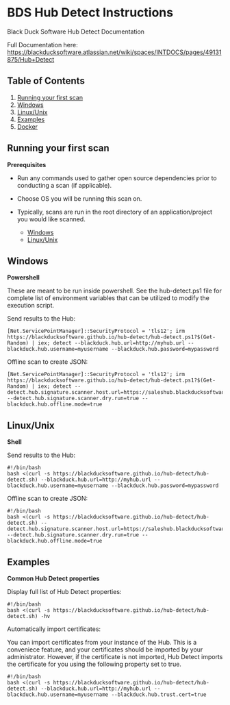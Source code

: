 # BDS Hub Detect Instructions

Black Duck Software Hub Detect Documentation

Full Documentation here: https://blackducksoftware.atlassian.net/wiki/spaces/INTDOCS/pages/49131875/Hub+Detect

## Table of Contents

1. [Running your first scan](#firstscan)
2. [Windows](#windows)
3. [Linux/Unix](#linux)
4. [Examples](#examples)
5. [Docker](#docker)



## Running your first scan

<a name="firstscan"></a>

**Prerequisites**

* Run any commands used to gather open source dependencies prior to conducting a scan (if applicable).
* Choose OS you will be running this scan on.
* Typically, scans are run in the root directory of an application/project you would like scanned.

    * [Windows](#windows)
    * [Linux/Unix](#linux)




## Windows

<a name="windows"></a>

**Powershell**

These are meant to be run inside powershell. See the hub-detect.ps1 file for complete list of environment variables that can be utilized to modify the execution script.

Send results to the Hub:

```
[Net.ServicePointManager]::SecurityProtocol = 'tls12'; irm https://blackducksoftware.github.io/hub-detect/hub-detect.ps1?$(Get-Random) | iex; detect --blackduck.hub.url=http://myhub.url --blackduck.hub.username=myusername --blackduck.hub.password=mypassword
```


Offline scan to create JSON:

```
[Net.ServicePointManager]::SecurityProtocol = 'tls12'; irm https://blackducksoftware.github.io/hub-detect/hub-detect.ps1?$(Get-Random) | iex; detect --detect.hub.signature.scanner.host.url=https://saleshub.blackducksoftware.com --detect.hub.signature.scanner.dry.run=true --blackduck.hub.offline.mode=true
```

## Linux/Unix

<a name="linux"></a>

**Shell**

Send results to the Hub:

```
#!/bin/bash
bash <(curl -s https://blackducksoftware.github.io/hub-detect/hub-detect.sh) --blackduck.hub.url=http://myhub.url --blackduck.hub.username=myusername --blackduck.hub.password=mypassword
```

Offline scan to create JSON:

```
#!/bin/bash
bash <(curl -s https://blackducksoftware.github.io/hub-detect/hub-detect.sh) --detect.hub.signature.scanner.host.url=https://saleshub.blackducksoftware.com --detect.hub.signature.scanner.dry.run=true --blackduck.hub.offline.mode=true
```

## Examples

<a name="examples"></a>

**Common Hub Detect properties**

Display full list of Hub Detect properties:

```
#!/bin/bash
bash <(curl -s https://blackducksoftware.github.io/hub-detect/hub-detect.sh) -hv
```

Automatically import certificates:

You can import certificates from your instance of the Hub. This is a conveniece feature, and your certificates should be imported by your administrator. However, if the certificate is not imported, Hub Detect imports the certificate for you using the following property set to true.

```
#!/bin/bash
bash <(curl -s https://blackducksoftware.github.io/hub-detect/hub-detect.sh) --blackduck.hub.url=http://myhub.url --blackduck.hub.username=myusername --blackduck.hub.trust.cert=true
```
